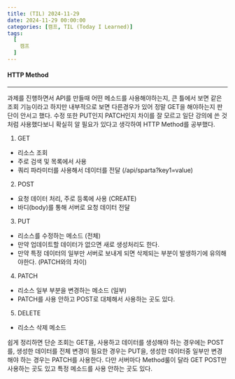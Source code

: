 ```yaml
---
title: (TIL) 2024-11-29
date: 2024-11-29 00:00:00
categories: [캠프, TIL (Today I Learned)]
tags:
  [
    캠프
  ]
---
```


#### HTTP Method
---

 과제를 진행하면서 API를 만들때 어떤 메소드를 사용해야하는지, 큰 틀에서 보면 같은 조회 기능이라고 하지만 내부적으로 보면 다른경우가 있어 정말 GET을 해야하는지 판단이 안서고 했다.
 수정 또한 PUT인지 PATCH인지 차이를 잘 모르고 일단 강의에 쓴 것 처럼 사용했다보니 확실히 알 필요가 있다고 생각하여 HTTP Method를 공부했다.

1. GET 
  - 리소스 조회
  - 주로 검색 및 목록에서 사용
  - 쿼리 파라미터를 사용해서 데이터를 전달 (/api/sparta?key1=value)

2. POST
  - 요청 데이터 처리, 주로 등록에 사용 (CREATE)
  - 바디(body)를 통해 서버로 요청 데이터 전달

3. PUT 
  - 리소스를 수정하는 메소드 (전체)
  - 만약 업데이트할 데이터가 없으면 새로 생성처리도 한다.
  - 만약 특정 데이터의 일부만 서버로 보내게 되면 삭제되는 부분이 발생하기에 유의해야한다. (PATCH와의 차이)

4. PATCH 
  - 리소스 일부 부분을 변경하는 메소드 (일부)
  - PATCH를 사용 안하고 POST로 대체해서 사용하는 곳도 있다.

5. DELETE
  - 리소스 삭제 메소드

쉽게 정리하면 단순 조회는 GET을, 사용하고 데이터를 생성해야 하는 경우에는 POST를, 생성한 데이터를 전체 변경이 필요한 경우는 PUT을, 생성한 데이터중 일부만 변경해야 하는 경우는 PATCH를 사용한다.
다만 서버마다 Method룰이 달라 GET POST만 사용하는 곳도 있고 특정 메소드를 사용 안하는 곳도 있다. 

